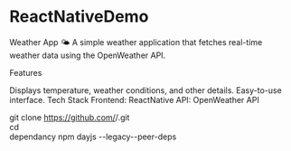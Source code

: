 # ReactNativeDemo
Weather App 🌤️
A simple weather application that fetches real-time weather data using the OpenWeather API.

Features

Displays temperature, weather conditions, and other details.
Easy-to-use interface.
Tech Stack
Frontend: ReactNative
API: OpenWeather API

git clone https://github.com/<your-username>/<repo-name>.git  
cd <repo-name>  
dependancy
npm dayjs --legacy--peer-deps 
